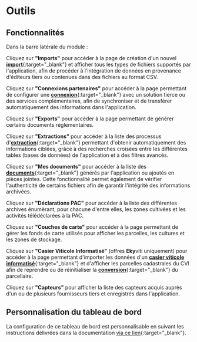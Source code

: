 # Outils 

## Fonctionnalités

Dans la barre latérale du module&nbsp;:

Cliquez sur **"Imports"** pour accéder à la page de création d'un nouvel [**import**](https://doc.ekylibre.com/fr/chapitre10/#imports){:target="_blank"} et afficher tous les types de fichiers supportés par l'application, afin de procéder à l'intégration de données en provenance d'éditeurs tiers ou contenues dans des fichiers au format CSV.

Cliquez sur **"Connexions partenaires"** pour accéder à la page permettant de configurer une [**connexion**](https://doc.ekylibre.com/fr/chapitre10/#connexions){:target="_blank"} avec un solution tierce ou des services complémentaires, afin de synchroniser et de transférer automatiquement des informations dans l'application.

Cliquez sur **"Exports"** pour accéder à la page permettant de générer certains documents réglementaires.

Cliquez sur **"Extractions"** pour accéder à la liste des processus d'[**extraction**](https://doc.ekylibre.com/fr/chapitre10/#extractions){:target="_blank"} permettant d'obtenir automatiquement des informations ciblées, grâce à des recherches croisées entre les différentes tables (bases de données) de l'application et à des filtres avancés.

Cliquez sur **"Mes documents"** pour accéder à la liste des [**documents**](https://doc.ekylibre.com/fr/chapitre10/#ged){:target="_blank"} générés par l'application ou ajoutés en pièces jointes. Cette fonctionnalité permet également de vérifier l'authenticité de certains fichiers afin de garantir l'intégrité des informations archivées.

Cliquez sur **"Déclarations PAC"** pour accéder à la liste des différentes archives énumèrant, pour chacune d'entre elles, les zones cultivées et les activités télédéclarées à la PAC.

Cliquez sur **"Couches de carte"** pour accéder à la page permettant de gérer les fonds de carte utilisés pour afficher les parcelles, les cultures et les zones de stockage.

Cliquez sur **"Casier Viticole Informatisé"** (offres **Eky**viti uniquement) pour accéder à la page permettant d'importer les données d'un [**casier viticole informatisé**](https://doc.ekylibre.com/fr/ekyviti/#cvi){:target="_blank"} et d'afficher les parcelles cadastrales du CVI afin de reprendre ou de réinitialiser la [**conversion**](https://doc.ekylibre.com/fr/ekyviti/#conversion){:target="_blank"} du parcellaire.

Cliquez sur **"Capteurs"** pour afficher la liste des capteurs acquis auprès d'un ou de plusieurs fournisseurs tiers et enregistrés dans l'application.

## Personnalisation du tableau de bord 

La configuration de ce tableau de bord est personnalisable en suivant les instructions délivrées dans la documentation [via ce lien](https://doc.ekylibre.com/fr/chapitre4/#perso){:target="_blank"}.
